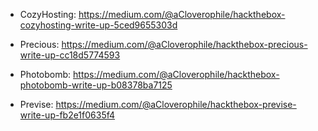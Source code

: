 - CozyHosting: https://medium.com/@aCloverophile/hackthebox-cozyhosting-write-up-5ced9655303d

- Precious: https://medium.com/@aCloverophile/hackthebox-precious-write-up-cc18d5774593

- Photobomb: https://medium.com/@aCloverophile/hackthebox-photobomb-write-up-b08378ba7125

- Previse: https://medium.com/@aCloverophile/hackthebox-previse-write-up-fb2e1f0635f4



